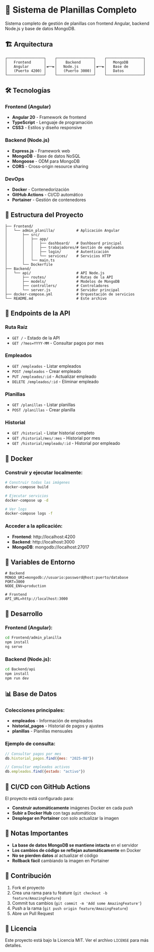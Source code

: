 # 🚀 Sistema de Planillas Completo

Sistema completo de gestión de planillas con frontend Angular, backend Node.js y base de datos MongoDB.

## 🏗️ Arquitectura

```
┌─────────────────┐    ┌─────────────────┐    ┌─────────────────┐
│   Frontend      │    │    Backend      │    │   MongoDB       │
│   Angular       │◄──►│   Node.js       │◄──►│   Base de       │
│   (Puerto 4200) │    │   (Puerto 3000) │    │   Datos         │
└─────────────────┘    └─────────────────┘    └─────────────────┘
```

## 🛠️ Tecnologías

### Frontend (Angular)
- **Angular 20** - Framework de frontend
- **TypeScript** - Lenguaje de programación
- **CSS3** - Estilos y diseño responsive

### Backend (Node.js)
- **Express.js** - Framework web
- **MongoDB** - Base de datos NoSQL
- **Mongoose** - ODM para MongoDB
- **CORS** - Cross-origin resource sharing

### DevOps
- **Docker** - Contenedorización
- **GitHub Actions** - CI/CD automático
- **Portainer** - Gestión de contenedores

## 📁 Estructura del Proyecto

```
├── Frontend/
│   └── admin_planilla/          # Aplicación Angular
│       ├── src/
│       │   ├── app/
│       │   │   ├── dashboard/   # Dashboard principal
│       │   │   ├── trabajadores/# Gestión de empleados
│       │   │   ├── login/       # Autenticación
│       │   │   └── services/    # Servicios HTTP
│       │   └── main.ts
│       └── Dockerfile
├── Backend/
│   └── api/                     # API Node.js
│       ├── routes/              # Rutas de la API
│       ├── models/              # Modelos de MongoDB
│       ├── controllers/         # Controladores
│       └── server.js            # Servidor principal
├── docker-compose.yml           # Orquestación de servicios
└── README.md                    # Este archivo
```

## 🚀 Endpoints de la API

### Ruta Raíz
- `GET /` - Estado de la API
- `GET /?mes=YYYY-MM` - Consultar pagos por mes

### Empleados
- `GET /empleados` - Listar empleados
- `POST /empleados` - Crear empleado
- `PUT /empleados/:id` - Actualizar empleado
- `DELETE /empleados/:id` - Eliminar empleado

### Planillas
- `GET /planillas` - Listar planillas
- `POST /planillas` - Crear planilla

### Historial
- `GET /historial` - Listar historial completo
- `GET /historial/mes/:mes` - Historial por mes
- `GET /historial/empleado/:id` - Historial por empleado

## 🐳 Docker

### Construir y ejecutar localmente:
```bash
# Construir todas las imágenes
docker-compose build

# Ejecutar servicios
docker-compose up -d

# Ver logs
docker-compose logs -f
```

### Acceder a la aplicación:
- **Frontend**: http://localhost:4200
- **Backend**: http://localhost:3000
- **MongoDB**: mongodb://localhost:27017

## 🔧 Variables de Entorno

```env
# Backend
MONGO_URI=mongodb://usuario:password@host:puerto/database
PORT=3000
NODE_ENV=production

# Frontend
API_URL=http://localhost:3000
```

## 🚀 Desarrollo

### Frontend (Angular):
```bash
cd Frontend/admin_planilla
npm install
ng serve
```

### Backend (Node.js):
```bash
cd Backend/api
npm install
npm run dev
```

## 📊 Base de Datos

### Colecciones principales:
- **empleados** - Información de empleados
- **historial_pagos** - Historial de pagos y ajustes
- **planillas** - Planillas mensuales

### Ejemplo de consulta:
```javascript
// Consultar pagos por mes
db.historial_pagos.find({mes: "2025-08"})

// Consultar empleados activos
db.empleados.find({estado: "activo"})
```

## 🔄 CI/CD con GitHub Actions

El proyecto está configurado para:
- **Construir automáticamente** imágenes Docker en cada push
- **Subir a Docker Hub** con tags automáticos
- **Desplegar en Portainer** con solo actualizar la imagen

## 📝 Notas Importantes

- **La base de datos MongoDB se mantiene intacta** en el servidor
- **Los cambios de código se reflejan automáticamente** en Docker
- **No se pierden datos** al actualizar el código
- **Rollback fácil** cambiando la imagen en Portainer

## 🤝 Contribución

1. Fork el proyecto
2. Crea una rama para tu feature (`git checkout -b feature/AmazingFeature`)
3. Commit tus cambios (`git commit -m 'Add some AmazingFeature'`)
4. Push a la rama (`git push origin feature/AmazingFeature`)
5. Abre un Pull Request

## 📄 Licencia

Este proyecto está bajo la Licencia MIT. Ver el archivo `LICENSE` para más detalles.
